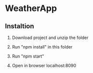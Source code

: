 # WeatherApp

Instaltion
------------------

1. Download project and unzip the folder 

2. Run "npm install" in this folder

3. Run "npm start"

4. Open in browser localhost:8090
